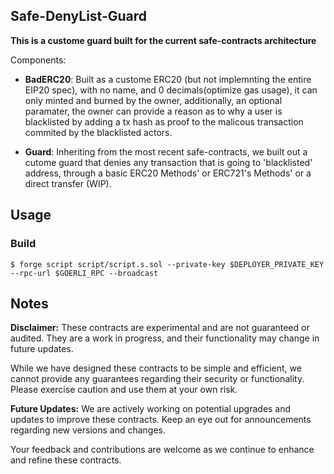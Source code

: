 ## Safe-DenyList-Guard

**This is a custome guard built for the current safe-contracts architecture**

Components:

- **BadERC20**: Built as a custome ERC20 (but not implemnting the entire EIP20 spec), with no name, and 0 decimals(optimize gas usage), it can only minted and burned by the owner, additionally, an optional paramater, the owner can provide a reason as to why a user is blacklisted by adding a tx hash as proof to the malicous transaction commited by the blacklisted actors.

- **Guard**: Inheriting from the most recent safe-contracts, we built out a cutome guard that denies any transaction that is going to 'blacklisted' address, through a basic ERC20 Methods' or ERC721's Methods' or a direct transfer (WIP).

## Usage

### Build

```shell
$ forge script script/script.s.sol --private-key $DEPLOYER_PRIVATE_KEY --rpc-url $GOERLI_RPC --broadcast
```

## Notes

**Disclaimer:** These contracts are experimental and are not guaranteed or audited. They are a work in progress, and their functionality may change in future updates.

While we have designed these contracts to be simple and efficient, we cannot provide any guarantees regarding their security or functionality. Please exercise caution and use them at your own risk.

**Future Updates:** We are actively working on potential upgrades and updates to improve these contracts. Keep an eye out for announcements regarding new versions and changes.

Your feedback and contributions are welcome as we continue to enhance and refine these contracts.
